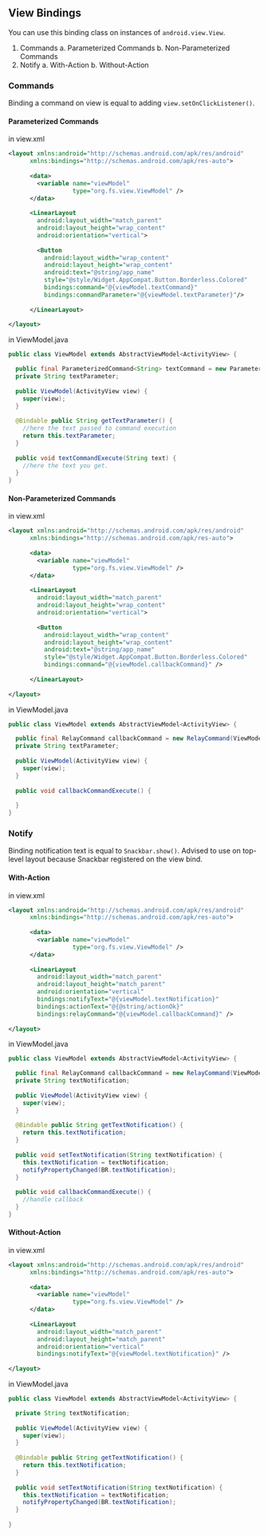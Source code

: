 ## View Bindings ##

You can use this binding class on instances of `android.view.View`.

1. Commands
  a. Parameterized Commands
  b. Non-Parameterized Commands
2. Notify
  a. With-Action
  b. Without-Action


### Commands ###
Binding a command on view is equal to adding `view.setOnClickListener()`.

#### Parameterized Commands #####

in view.xml

```xml
<layout xmlns:android="http://schemas.android.com/apk/res/android"
      xmlns:bindings="http://schemas.android.com/apk/res-auto">
      
      <data>
        <variable name="viewModel" 
                  type="org.fs.view.ViewModel" />
      </data>
      
      <LinearLayout
        android:layout_width="match_parent"
        android:layout_height="wrap_content"
        android:orientation="vertical">
      
        <Button
          android:layout_width="wrap_content"
          android:layout_height="wrap_content"
          android:text="@string/app_name"
          style="@style/Widget.AppCompat.Button.Borderless.Colored" 
          bindings:command="@{viewModel.textCommand}" 
          bindings:commandParameter="@{viewModel.textParameter}"/>
          
      </LinearLayout>
      
</layout>        
```

in ViewModel.java

```java
public class ViewModel extends AbstractViewModel<ActivityView> {

  public final ParameterizedCommand<String> textCommand = new ParameterizedCommand<>(ViewModel.this::textCommandExecute);
  private String textParameter;
  
  public ViewModel(ActivityView view) {
    super(view);
  }
  
  @Bindable public String getTextParameter() {
    //here the text passed to command execution
    return this.textParameter;
  }
  
  public void textCommandExecute(String text) {
    //here the text you get.
  }
}
```

#### Non-Parameterized Commands ####

in view.xml

```xml
<layout xmlns:android="http://schemas.android.com/apk/res/android"
      xmlns:bindings="http://schemas.android.com/apk/res-auto">
      
      <data>
        <variable name="viewModel" 
                  type="org.fs.view.ViewModel" />
      </data>
      
      <LinearLayout
        android:layout_width="match_parent"
        android:layout_height="wrap_content"
        android:orientation="vertical">
      
        <Button
          android:layout_width="wrap_content"
          android:layout_height="wrap_content"
          android:text="@string/app_name"
          style="@style/Widget.AppCompat.Button.Borderless.Colored" 
          bindings:command="@{viewModel.callbackCommand}" />
          
      </LinearLayout>
      
</layout>        
```

in ViewModel.java

```java
public class ViewModel extends AbstractViewModel<ActivityView> {

  public final RelayCommand callbackCommand = new RelayCommand(ViewModel.this::callbackCommandExecute);
  private String textParameter;
  
  public ViewModel(ActivityView view) {
    super(view);
  }
  
  public void callbackCommandExecute() {
    
  }
}
```

### Notify ###
Binding notification text is equal to `Snackbar.show()`. 
Advised to use on top-level layout because Snackbar registered on the view bind.

#### With-Action ####

in view.xml

```xml
<layout xmlns:android="http://schemas.android.com/apk/res/android"
      xmlns:bindings="http://schemas.android.com/apk/res-auto">
      
      <data>
        <variable name="viewModel" 
                  type="org.fs.view.ViewModel" />
      </data>
      
      <LinearLayout
        android:layout_width="match_parent"
        android:layout_height="match_parent"
        android:orientation="vertical" 
        bindings:notifyText="@{viewModel.textNotification}"
        bindings:actionText="@{@string/actionOk}"
        bindings:relayCommand="@{viewModel.callbackCommand}" />
      
</layout>        
```

in ViewModel.java

```java
public class ViewModel extends AbstractViewModel<ActivityView> {

  public final RelayCommand callbackCommand = new RelayCommand(ViewModel.this::callbackCommandExecute);
  private String textNotification;
  
  public ViewModel(ActivityView view) {
    super(view);
  }
  
  @Bindable public String getTextNotification() {
    return this.textNotification;
  }
  
  public void setTextNotification(String textNotification) {
    this.textNotification = textNotification;
    notifyPropertyChanged(BR.textNotification);
  }
  
  public void callbackCommandExecute() {
    //handle callback
  }
}
```

#### Without-Action ####

in view.xml

```xml
<layout xmlns:android="http://schemas.android.com/apk/res/android"
      xmlns:bindings="http://schemas.android.com/apk/res-auto">
      
      <data>
        <variable name="viewModel" 
                  type="org.fs.view.ViewModel" />
      </data>
      
      <LinearLayout
        android:layout_width="match_parent"
        android:layout_height="match_parent"
        android:orientation="vertical" 
        bindings:notifyText="@{viewModel.textNotification}" />
      
</layout>        
```

in ViewModel.java

```java
public class ViewModel extends AbstractViewModel<ActivityView> {

  private String textNotification;
  
  public ViewModel(ActivityView view) {
    super(view);
  }
  
  @Bindable public String getTextNotification() {
    return this.textNotification;
  }
  
  public void setTextNotification(String textNotification) {
    this.textNotification = textNotification;
    notifyPropertyChanged(BR.textNotification);
  }
 
}
```